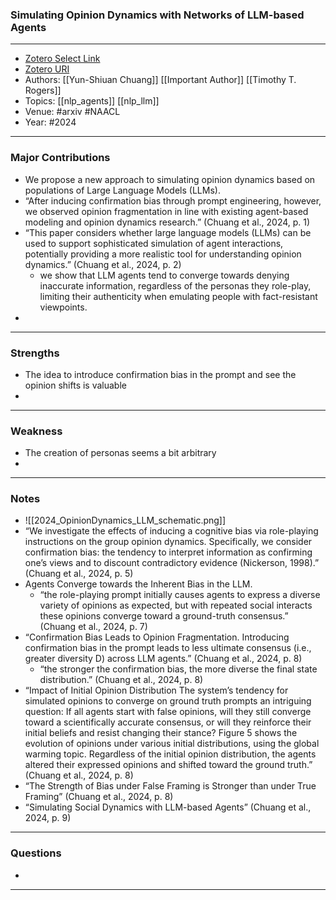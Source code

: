 ### Simulating Opinion Dynamics with Networks of LLM-based Agents
---
- [Zotero Select Link](zotero://select/groups/5566776/items/6JRUYR8T)
- [Zotero URI](https://www.zotero.org/groups/5566776/items/6JRUYR8T)
- Authors: [[Yun-Shiuan Chuang]] [[Important Author]] [[Timothy T. Rogers]] 
- Topics: [[nlp_agents]]  [[nlp_llm]]
- Venue: #arxiv #NAACL
- Year: #2024

---
### Major Contributions
- We propose a new approach to simulating opinion dynamics based on populations of Large Language Models (LLMs).
- “After inducing confirmation bias through prompt engineering, however, we observed opinion fragmentation in line with existing agent-based modeling and opinion dynamics research.” (Chuang et al., 2024, p. 1)
- “This paper considers whether large language models (LLMs) can be used to support sophisticated simulation of agent interactions, potentially providing a more realistic tool for understanding opinion dynamics.” (Chuang et al., 2024, p. 2)
	- we show that LLM agents tend to converge towards denying inaccurate information, regardless of the personas they role-play, limiting their authenticity when emulating people with fact-resistant viewpoints.
- 
---
### Strengths
- The idea to introduce confirmation bias in the prompt and see the opinion shifts is valuable
- 
---
### Weakness
- The creation of personas seems a bit arbitrary
- 
---
### Notes
- ![[2024_OpinionDynamics_LLM_schematic.png]]
- “We investigate the effects of inducing a cognitive bias via role-playing instructions on the group opinion dynamics. Specifically, we consider confirmation bias: the tendency to interpret information as confirming one’s views and to discount contradictory evidence (Nickerson, 1998).” (Chuang et al., 2024, p. 5)
- Agents Converge towards the Inherent Bias in the LLM.
	- “the role-playing prompt initially causes agents to express a diverse variety of opinions as expected, but with repeated social interacts these opinions converge toward a ground-truth consensus.” (Chuang et al., 2024, p. 7)
- “Confirmation Bias Leads to Opinion Fragmentation. Introducing confirmation bias in the prompt leads to less ultimate consensus (i.e., greater diversity D) across LLM agents.” (Chuang et al., 2024, p. 8)
	- “the stronger the confirmation bias, the more diverse the final state distribution.” (Chuang et al., 2024, p. 8)
- “Impact of Initial Opinion Distribution The system’s tendency for simulated opinions to converge on ground truth prompts an intriguing question: If all agents start with false opinions, will they still converge toward a scientifically accurate consensus, or will they reinforce their initial beliefs and resist changing their stance? Figure 5 shows the evolution of opinions under various initial distributions, using the global warming topic. Regardless of the initial opinion distribution, the agents altered their expressed opinions and shifted toward the ground truth.” (Chuang et al., 2024, p. 8)
- “The Strength of Bias under False Framing is Stronger than under True Framing” (Chuang et al., 2024, p. 8)
- “Simulating Social Dynamics with LLM-based Agents” (Chuang et al., 2024, p. 9)
---
### Questions
- 
---
